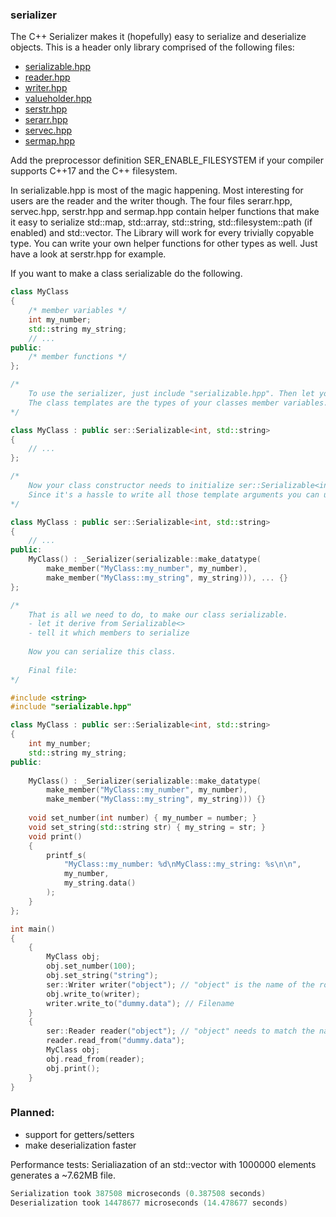 ### serializer

The C++ Serializer makes it (hopefully) easy to serialize and deserialize objects.
This is a header only library comprised of the following files:
* [serializable.hpp](/serializable.hpp)
* [reader.hpp](/reader.hpp)
* [writer.hpp](/writer.hpp)
* [valueholder.hpp](/valueholder.hpp)
* [serstr.hpp](/serstr.hpp)
* [serarr.hpp](/serarr.hpp)
* [servec.hpp](/servec.hpp)
* [sermap.hpp](/sermap.hpp)

Add the preprocessor definition SER_ENABLE_FILESYSTEM if your compiler supports C++17 and the C++ filesystem.

In serializable.hpp is most of the magic happening. Most interesting for users are the reader and the writer though.
The four files serarr.hpp, servec.hpp, serstr.hpp and sermap.hpp contain helper functions that make it easy to serialize
std::map, std::array, std::string, std::filesystem::path (if enabled) and std::vector. 
The Library will work for every trivially copyable type. You can write your own helper functions for other types as well.
Just have a look at serstr.hpp for example.

If you want to make a class serializable do the following.

```C++
class MyClass
{
	/* member variables */
	int my_number;
	std::string my_string;
	// ...
public:
	/* member functions */
};

/*
	To use the serializer, just include "serializable.hpp". Then let your class derive from ser::Serializable.
	The class templates are the types of your classes member variables.
*/

class MyClass : public ser::Serializable<int, std::string>
{
	// ...
};

/*
	Now your class constructor needs to initialize ser::Serializable<int, std::string>.
	Since it's a hassle to write all those template arguments you can use _Serializer inside your class.
*/

class MyClass : public ser::Serializable<int, std::string>
{
	// ...
public:
	MyClass() : _Serializer(serializable::make_datatype(
		make_member("MyClass::my_number", my_number),
		make_member("MyClass::my_string", my_string))), ... {}
};

/*
	That is all we need to do, to make our class serializable.
	- let it derive from Serializable<>
	- tell it which members to serialize
	
	Now you can serialize this class. 
	
	Final file:
*/

#include <string>
#include "serializable.hpp"

class MyClass : public ser::Serializable<int, std::string>
{
	int my_number;
	std::string my_string;
public:
	
	MyClass() : _Serializer(serializable::make_datatype(
		make_member("MyClass::my_number", my_number),
		make_member("MyClass::my_string", my_string))) {}
		
	void set_number(int number) { my_number = number; }
	void set_string(std::string str) { my_string = str; }
	void print()
	{
		printf_s(
			"MyClass::my_number: %d\nMyClass::my_string: %s\n\n", 
			my_number, 
			my_string.data()
		);
	}
};

int main()
{
	{
		MyClass obj;
		obj.set_number(100);
		obj.set_string("string");
		ser::Writer writer("object"); // "object" is the name of the root xml element
		obj.write_to(writer);
		writer.write_to("dummy.data"); // Filename
	}
	{
		ser::Reader reader("object"); // "object" needs to match the name from above
		reader.read_from("dummy.data");
		MyClass obj;
		obj.read_from(reader);
		obj.print();
	}
}
```

### Planned:
* support for getters/setters
* make deserialization faster

Performance tests:
Serialiazation of an std::vector<double> with 1000000 elements generates a ~7.62MB file.
```C++
Serialization took 387508 microseconds (0.387508 seconds)
Deserialization took 14478677 microseconds (14.478677 seconds)
```

